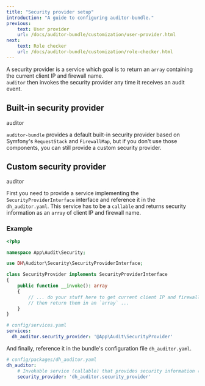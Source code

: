 ```yaml
---
title: "Security provider setup"
introduction: "A guide to configuring auditor-bundle."
previous:
    text: User provider
    url: /docs/auditor-bundle/customization/user-provider.html
next:
    text: Role checker
    url: /docs/auditor-bundle/customization/role-checker.html
---
```


A security provider is a service which goal is to return an `array` containing the current client IP 
and firewall name.  
`auditor` then invokes the security provider any time it receives an audit event.


## Built-in security provider
<span class="tag ml-3 mt-0 inline-flex items-center px-3 py-1 rounded-full text-sm font-medium leading-4 bg-green-100 text-green-700">auditor</span>

`auditor-bundle` provides a default built-in security provider based on Symfony's `RequestStack` and `FirewallMap`, 
but if you don't use those components, you can still provide a custom security provider. 


## Custom security provider
<span class="tag ml-3 mt-0 inline-flex items-center px-3 py-1 rounded-full text-sm font-medium leading-4 bg-green-100 text-green-700">auditor</span>

First you need to provide a service implementing the `SecurityProviderInterface` interface
and reference it in the `dh_auditor.yaml`. This service has to be a `callable` and 
returns security information as an `array` of client IP and firewall name.

### Example
```php
<?php

namespace App\Audit\Security;

use DH\Auditor\Security\SecurityProviderInterface;

class SecurityProvider implements SecurityProviderInterface
{
    public function __invoke(): array
    {
        // ... do your stuff here to get current client IP and firewall name
        // then return them in an `array` ...
    }
}
```

```yaml
# config/services.yaml
services:
  dh_auditor.security_provider: '@App\Audit\SecurityProvider'
```

And finally, reference it in the bundle's configuration file `dh_auditor.yaml`.

```yaml
# config/packages/dh_auditor.yaml
dh_auditor:
    # Invokable service (callable) that provides security information (IP, firewall name, etc)
    security_provider: 'dh_auditor.security_provider'
```
